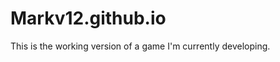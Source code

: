Markv12.github.io
=================

This is the working version of a game I'm currently developing. 
